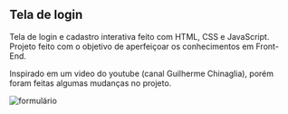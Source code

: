 ## Tela de login
<p>Tela de login e cadastro interativa feito com HTML, CSS e JavaScript.<br>Projeto feito com o objetivo de aperfeiçoar os conhecimentos em Front-End.</p>
<p>Inspirado em um video do youtube (canal Guilherme Chinaglia), porém foram feitas algumas mudanças no projeto.</p>

![formulário](https://user-images.githubusercontent.com/76793266/110835753-fbaeec80-827d-11eb-9c7f-6f5eacf8dfaf.png)
